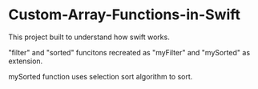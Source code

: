 # Custom-Array-Functions-in-Swift

This project built to understand how swift works. 

"filter" and "sorted" funcitons recreated as "myFilter" and "mySorted" as extension.

mySorted function uses selection sort algorithm to sort.
